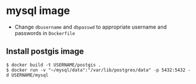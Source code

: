 # mysql image

- Change `dbusername` and `dbpasswd` to appropriate username and passwords in `Dockerfile`

## Install postgis image

    $ docker build -t USERNAME/postgis .
    $ docker run -v "~/mysql/data":"/var/lib/postgres/data" -p 5432:5432 -d USERNAME/mysql
